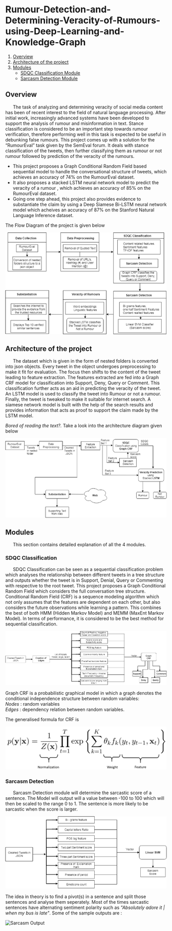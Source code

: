 

[flowDiagram]: ./Images/FlowDiagram.png "Flow Diagram"
[architectureDiagram]: ./Images/Arch_v3.png "Architecture Diagram"
[sdqcModule]: ./Images/SDQC_Arch_v3.png "SDQC Module"
[crfFormula]: ./Images/CRF_Formula.png "CRF Formula"
[sarcasmModule]: ./Images/Sarcasm_NewArch.png "Sarcasm Module"
[sarcasmOutput]: ./Images/SarcasmDetectionOutput.png "Sarcasm Output"

# Rumour-Detection-and-Determining-Veracity-of-Rumours-using-Deep-Learning-and-Knowledge-Graph #

1. [Overview](#overview)
2. [Architecture of the project](#architecture)
3. [Modules](#modules)
    - [SDQC Classification Module](#sdqc)
    - [Sarcasm Detection Module](#sarcasm)


## Overview <a name="overview"></a>

&nbsp; &nbsp; &nbsp; The task of analyzing and determining veracity of social media content has been of recent interest to the field of natural language processing. After initial work, increasingly advanced systems have been developed to support the analysis of rumour and misinformation in text. Stance classification is considered to be an important step towards rumour verification, therefore performing well in this task is expected to be useful in debunking false rumours. This project comes up with a solution for the “RumourEval” task given by the SemEval forum. It deals with stance classification of the tweets, then further classifying them as rumour or not rumour followed by prediction of the veracity of the rumours. 
- This project proposes a Graph Conditional Random Field based sequential model to handle the conversational structure of tweets, which achieves an accuracy of 74% on the RumourEval dataset. 
- It also proposes a stacked LSTM neural network model to predict the veracity of a rumour , which achieves an accuracy of 85% on the RumourEval dataset. 
- Going one step ahead, this project also provides evidence to substantiate the claim by using a Deep Siamese Bi-LSTM neural network model which acheives an accuracy of 87% on the Stanford Natural Language Inference dataset.     


The Flow Diagram of the project is given below     
     
![Flow Diagram][flowDiagram]     

## Architecture of the project <a name="architecture"></a>

&nbsp; &nbsp; &nbsp; The dataset which is given in the form of nested folders is converted into json objects. Every tweet in the object undergoes preprocessing to make it fit for evaluation. The focus then shifts to the content of the tweet leading to feature extraction. The features extracted are fed into a Graph CRF model for classification into Support, Deny, Query or Comment. This classification further acts as an aid in predicting the veracity of the tweet. An LSTM model is used to classify the tweet into Rumour or not a rumour. Finally, the tweet is tweaked to make it suitable for internet search. A siamese network model is built with the help of the search results and provides information that acts as proof to support the claim made by the LSTM model.     

*Bored of reading the text?.* Take a look into the architecture diagram given below
     
![Architecture Diagram][architectureDiagram]

## Modules <a name="modules"></a>

&nbsp; &nbsp; &nbsp; This section contains detailed explanation of all the 4 modules.    


   ### SDQC Classification <a name="sdqc"></a>

&nbsp; &nbsp; &nbsp; SDQC Classification can be seen as a sequential classification problem which analyses the relationship between different tweets in a tree structure and outputs whether the tweet is in Support, Denial, Query or Commenting with respective to the root tweet. This project proposes a Graph Conditional Random Field which considers the full conversation tree structure. Conditional Random Field (CRF) is a sequence modeling algorithm which not only assumes that the features are dependent on each other, but also considers the future observations while learning a pattern. This combines the best of both HMM (Hidden Markov Model) and MEMM (MaxEnt Markov Model). In terms of performance, it is considered to be the best method for sequential classification.     
     
     
![SDQC Module][sdqcModule]
     
Graph CRF is a probabilistic graphical model in which a graph denotes the conditional independence structure between random variables:      
*Nodes* : random variables     
*Edges* : dependency relation between random variables.     

The generalised formula for CRF is     

![CRF Formula][crfFormula]


   ### Sarcasm Detection <a name="sarcasm"></a>

&nbsp; &nbsp; &nbsp; Sarcasm Detection module will determine the sarcastic score of a sentence. The Model will output will a value between -100 to 100 which will then be scaled to the range 0 to 1. The sentence is more likely to be sarcastic when the score is larger.     
     
![Sarcasm Module][sarcasmModule]     


The idea in theory is to find a pivot(s) in a sentence and split those sentences and analyse them seperately. Most of the times sarcastic sentences have alternating sentiment polarity such as *"Absolutely adore it | when my bus is late"*.  Some of the sample outputs are :      
     
![Sarcasm Output][sarcasmOutput]




